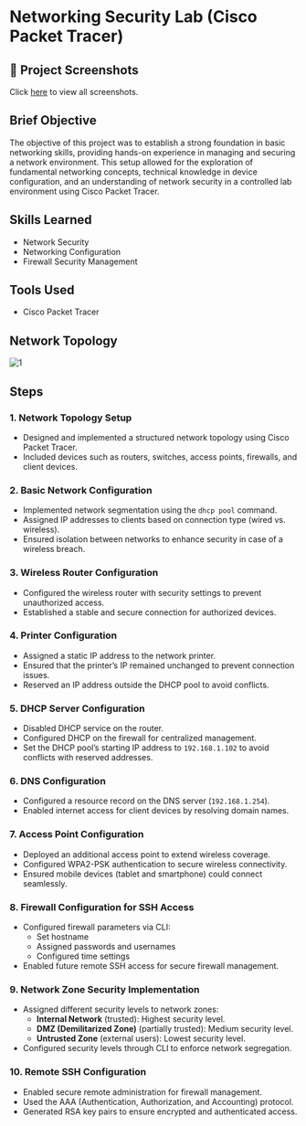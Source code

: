 # Networking Security Lab (Cisco Packet Tracer)

## 📸 Project Screenshots
Click [here](https://github.com/Travis-N-W/Cisco-Packet-Tracer/tree/main/screenshots) to view all screenshots.

## Brief Objective
The objective of this project was to establish a strong foundation in basic networking skills, providing hands-on experience in managing and securing a network environment. This setup allowed for the exploration of fundamental networking concepts, technical knowledge in device configuration, and an understanding of network security in a controlled lab environment using Cisco Packet Tracer.

## Skills Learned
- Network Security
- Networking Configuration
- Firewall Security Management

## Tools Used
- Cisco Packet Tracer

## Network Topology 
![1](https://github.com/user-attachments/assets/cbae0ca5-05ac-4ab0-9e03-28c192f699d3)


## Steps

### 1. Network Topology Setup
- Designed and implemented a structured network topology using Cisco Packet Tracer.
- Included devices such as routers, switches, access points, firewalls, and client devices.

### 2. Basic Network Configuration
- Implemented network segmentation using the `dhcp pool` command.
- Assigned IP addresses to clients based on connection type (wired vs. wireless).
- Ensured isolation between networks to enhance security in case of a wireless breach.

### 3. Wireless Router Configuration
- Configured the wireless router with security settings to prevent unauthorized access.
- Established a stable and secure connection for authorized devices.

### 4. Printer Configuration
- Assigned a static IP address to the network printer.
- Ensured that the printer’s IP remained unchanged to prevent connection issues.
- Reserved an IP address outside the DHCP pool to avoid conflicts.

### 5. DHCP Server Configuration
- Disabled DHCP service on the router.
- Configured DHCP on the firewall for centralized management.
- Set the DHCP pool’s starting IP address to `192.168.1.102` to avoid conflicts with reserved addresses.

### 6. DNS Configuration
- Configured a resource record on the DNS server (`192.168.1.254`).
- Enabled internet access for client devices by resolving domain names.

### 7. Access Point Configuration
- Deployed an additional access point to extend wireless coverage.
- Configured WPA2-PSK authentication to secure wireless connectivity.
- Ensured mobile devices (tablet and smartphone) could connect seamlessly.

### 8. Firewall Configuration for SSH Access
- Configured firewall parameters via CLI:
  - Set hostname
  - Assigned passwords and usernames
  - Configured time settings
- Enabled future remote SSH access for secure firewall management.

### 9. Network Zone Security Implementation
- Assigned different security levels to network zones:
  - **Internal Network** (trusted): Highest security level.
  - **DMZ (Demilitarized Zone)** (partially trusted): Medium security level.
  - **Untrusted Zone** (external users): Lowest security level.
- Configured security levels through CLI to enforce network segregation.

### 10. Remote SSH Configuration
- Enabled secure remote administration for firewall management.
- Used the AAA (Authentication, Authorization, and Accounting) protocol.
- Generated RSA key pairs to ensure encrypted and authenticated access.
